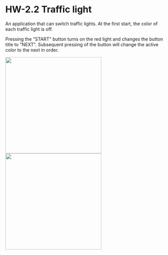# HW-2.2 Traffic light
An application that can switch traffic lights. At the first start, the color of each traffic light is off.

Pressing the "START" button turns on the red light and changes the button title to "NEXT". Subsequent pressing of the button will change the active color to the next in order.

<img width="300" src="https://user-images.githubusercontent.com/121757460/215352602-2d176439-a357-4389-84d9-2b33fc2a55af.png"> <img width="300" src="https://user-images.githubusercontent.com/121757460/215352605-a2e78e43-b62e-4938-8a52-08722d4085ed.png">

